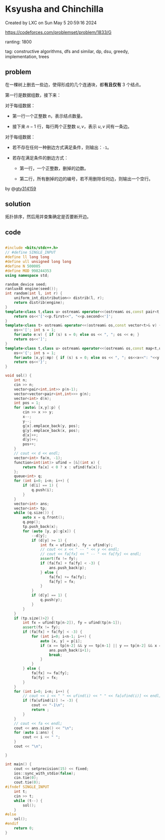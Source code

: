 # Ksyusha and Chinchilla

Created by LXC on Sun May  5 20:59:16 2024

https://codeforces.com/problemset/problem/1833/G

ranting: 1800

tag: constructive algorithms, dfs and similar, dp, dsu, greedy, implementation, trees

## problem


在一棵树上删去一些边，使得形成的几个连通块，都**有且仅有** $3$ 个结点。



第一行是数据组数，接下来：

对于每组数据：

- 第一行一个正整数 $n$，表示结点数量。

- 接下来 $n-1$ 行，每行两个正整数 $u,v$，表示 $u,v$ 间有一条边。



对于每组数据：

- 若不存在任何一种删边方式满足条件，则输出：`-1`。

- 若存在满足条件的删边方式：

   - 第一行，一个正整数，删掉的边数。
   
   - 第二行，所有删掉的边的编号，若不用删除任何边，则输出一个空行。

by @[gty314159](/user/768612)

## solution

拓扑排序，然后用并查集确定是否要断开边。

## code

``` cpp

#include <bits/stdc++.h>
// #define SINGLE_INPUT
#define ll long long
#define ull unsigned long long
#define N 500005
#define MOD 998244353
using namespace std;

random_device seed;
ranlux48 engine(seed());
int random(int l, int r) {
    uniform_int_distribution<> distrib(l, r);
    return distrib(engine);
}
template<class t,class u> ostream& operator<<(ostream& os,const pair<t,u>& p) {
    return os<<'['<<p.first<<", "<<p.second<<']';
}
template<class t> ostream& operator<<(ostream& os,const vector<t>& v) {
    os<<'['; int s = 1;
    for(auto e:v) { if (s) s = 0; else os << ", "; os << e; }
    return os<<']';
}
template<class t,class u> ostream& operator<<(ostream& os,const map<t,u>& mp){
    os<<'{'; int s = 1;
    for(auto [x,y]:mp) { if (s) s = 0; else os << ", "; os<<x<<": "<<y; }
    return os<<'}';
}

void sol() {
    int n;
    cin >> n;
    vector<pair<int,int>> p(n-1);
    vector<vector<pair<int,int>>> g(n);
    vector<int> d(n);
    int pos = 1;
    for (auto& [x,y]:p) {
        cin >> x >> y;
        x--;
        y--;
        g[x].emplace_back(y, pos);
        g[y].emplace_back(x, pos);
        d[x]++;
        d[y]++;
        pos++;
    }
    // cout << d << endl;
    vector<int> fa(n, -1);
    function<int(int)> ufind = [&](int x) {
        return fa[x] < 0 ? x : ufind(fa[x]);
    };
    queue<int> q;
    for (int i=0; i<n; i++) {
        if (d[i] == 1) {
            q.push(i);
        }
    }
    vector<int> ans;
    vector<int> tp;
    while (q.size()) {
        auto x = q.front();
        q.pop();
        tp.push_back(x);
        for (auto [y, p]:g[x]) {
            --d[y];
            if (d[y] >= 1) {
                int fx = ufind(x), fy = ufind(y);
                // cout << x << " -- " << y << endl;
                // cout << fa[fx] << " -- " << fa[fy] << endl; 
                assert(fx != fy);
                if (fa[fx] + fa[fy] < -3) {
                    ans.push_back(p);
                } else {
                    fa[fx] += fa[fy];
                    fa[fy] = fx;
                }
            }
            if (d[y] == 1) {
                q.push(y);
            }
        }
    }
    if (tp.size()>2) {
        int fx = ufind(tp[n-2]), fy = ufind(tp[n-1]);
        assert(fx != fy);
        if (fa[fx] + fa[fy] < -3) {
            for (int i=0; i<n-1; i++) {
                auto [x, y] = p[i];
                if (x == tp[n-2] && y == tp[n-1] || y == tp[n-2] && x == tp[n-1]) {
                    ans.push_back(i+1);
                    break;
                }
            }
        } else {
            fa[fx] += fa[fy];
            fa[fy] = fx;
        }
    }
    for (int i=0; i<n; i++) {
        // cout << i << " " << ufind(i) << " " << fa[ufind(i)] << endl;
        if (fa[ufind(i)] != -3) {
            cout << "-1\n";
            return ;
        }
    }
    // cout << fa << endl;
    cout << ans.size() << "\n";
    for (auto i:ans) {
        cout << i << " ";
    }
    cout << "\n";

}

int main() {
    cout << setprecision(15) << fixed;
    ios::sync_with_stdio(false);
    cin.tie(0);
    cout.tie(0);
#ifndef SINGLE_INPUT
    int t;
    cin >> t;
    while (t--) {
        sol();
    }
#else
    sol();
#endif
    return 0;
}

```
